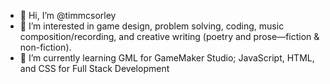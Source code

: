- 👋 Hi, I’m @timmcsorley
- 👀 I’m interested in game design, problem solving, coding, music composition/recording, and creative writing (poetry and prose—fiction & non-fiction).
- 🌱 I’m currently learning GML for GameMaker Studio; JavaScript, HTML, and CSS for Full Stack Development

<!---
timmcsorley/timmcsorley is a ✨ special ✨ repository because its `README.md` (this file) appears on your GitHub profile.
You can click the Preview link to take a look at your changes.
--->
